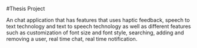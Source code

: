 #Thesis Project

An chat application that has features that uses haptic feedback, speech to text technology and text to speech technology as well as different features such as customization of font size and 
font style, searching, adding and removing a user, real time chat, real time notification.




